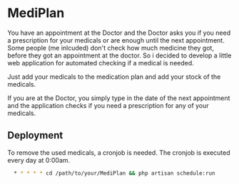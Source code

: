 # MediPlan

You have an appointment at the Doctor and the Doctor asks you if you need a prescription for your medicals or are enough until the next appointment.
Some people (me inlcuded) don't check how much medicine they got, before they got an appointment at the doctor. So i decided to develop a little web application for automated checking if a medical is needed.

Just add your medicals to the medication plan and add your stock of the medicals.

If you are at the Doctor, you simply type in the date of the next appointment and the application checks if you need a prescription for any of your medicals.


## Deployment

To remove the used medicals, a cronjob is needed. The cronjob is executed every day at 0:00am.

```bash
  * * * * * cd /path/to/your/MediPlan && php artisan schedule:run
```
